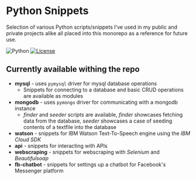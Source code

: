 # Python Snippets
Selection of various Python scripts/snippets I've used in my public and private projects alike all placed into this monorepo as a reference for future use.

![Python](https://img.shields.io/badge/python%20-%2314354C.svg?&style=for-the-badge&logo=python&logoColor=white)
[![License](https://img.shields.io/github/license/Loupeznik/python-snippets?style=for-the-badge)](./LICENSE)


## Currently available withing the repo
- **mysql** - uses `pymysql` driver for mysql database operations
  - Snippets for connecting to a database and basic CRUD operations are available as modules
- **mongodb** - uses `pymongo` driver for communicating with a mongodb instance
  - *finder* and *seeder* scripts are available, *finder* showcases fetching data from the database, *seeder* showcases a case of seeding contents of a textfile into the database
- **watson** - snippets for IBM Watson Text-To-Speech engine using the *IBM Cloud SDK*
- **api** - snippets for interacting with APIs
- **webscraping** - snippets for webscraping with *Selenium* and *Beautifulsoap*
- **fb-chatbot** - snippets for settings up a chatbot for Facebook's Messenger platform

